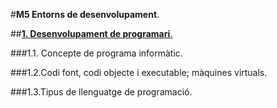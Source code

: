 #__M5 Entorns de desenvolupament__.

##[__1. Desenvolupament de programari__.](programa_informatic.md)

###1.1. Concepte de programa informàtic.

###1.2.Codi font, codi objecte i executable; màquines virtuals.

###1.3.Tipus de llenguatge de programació.
